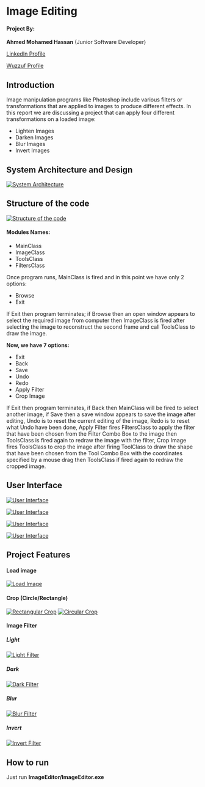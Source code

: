 # **Image Editing**



#### Project By: 
**Ahmed Mohamed Hassan** (Junior Software Developer)

[LinkedIn Profile](https://www.linkedin.com/in/ahmed-mohamed-128142105/ "LinkedIn Profile")

[Wuzzuf Profile](https://wuzzuf.net/me/Ahmed-Mohammed-34 "Wuzzuf Profile")


## Introduction
Image manipulation programs like Photoshop include various filters or transformations that are applied to images to produce different effects. In this report we are discussing a project that can apply four different transformations on a loaded image:
- Lighten Images
- Darken Images
- Blur Images
- Invert Images

## System Architecture and Design

[![System Architecture](Images/ImageEditorArchitecture.jpg "System Architecture")](Images/ImageEditorArchitecture.jpg "System Architecture")
## Structure of the code

[![Structure of the code](Images/ImageEditorcodestructures.jpg "Structure of the code")](Images/ImageEditorcodestructures.jpg "Structure of the code")
#### Modules Names:
- MainClass
- ImageClass
- ToolsClass
- FiltersClass

Once program runs, MainClass is fired and in this point we have only 2 options:

- Browse
- Exit

 If Exit then program terminates; if Browse then an open window appears to select the required image from computer then ImageClass is fired after selecting the image to reconstruct the second frame and call ToolsClass to draw the image.
 
**Now, we have 7 options:**
- Exit
- Back
- Save
- Undo
- Redo
- Apply Filter
- Crop Image

If Exit then program terminates, if Back then MainClass will be fired to select another image, if Save then a save window appears to save the image after editing, Undo is to reset the current editing of the image, Redo is to reset what Undo have been done, Apply Filter fires FiltersClass to apply the filter that have been chosen from the Filter Combo Box to the image then ToolsClass is fired again to redraw the image with the filter, Crop Image fires ToolsClass to crop the image after firing ToolClass to draw the shape that have been chosen from the Tool Combo Box with the coordinates specified by a mouse drag then ToolsClass if fired again to redraw the cropped image.

## User Interface


[![User Interface](Images/UserInterface/1.JPG "User Interface")](Images/UserInterface/1.JPG "User Interface")

[![User Interface](Images/UserInterface/2.JPG "User Interface")](Images/UserInterface/2.JPG "User Interface")

[![User Interface](Images/UserInterface/3.JPG "User Interface")](Images/UserInterface/3.JPG "User Interface")

[![User Interface](Images/UserInterface/4.JPG "User Interface")](Images/UserInterface/4.JPG "User Interface")

## Project Features

#### Load image
[![Load Image](Images/Features/1.jpg "Load Image")](Images/Features/1.jpg "Load Image")

#### Crop (Circle/Rectangle)
[![Rectangular Crop](Images/Features/2.JPG "Rectangular Crop")](Images/Features/2.JPG "Rectangular Crop")
[![Circular Crop](Images/Features/3.JPG "Circular Crop")](Images/Features/3.JPG "Circular Crop")
#### Image Filter
##### Light
[![Light Filter](Images/Features/4.JPG "Light Filter")](Images/Features/4.JPG "Light Filter")
##### Dark
[![Dark Filter](Images/Features/5.JPG "Dark Filter")](Images/Features/5.JPG "Dark Filter")
##### Blur
[![Blur Filter](Images/Features/6.JPG "Blur Filter")](Images/Features/6.JPG "Blur Filter")
##### Invert
[![Invert Filter](Images/Features/7.JPG "Invert Filter")](Images/Features/7.JPG "Invert Filter")

## How to run

Just run **ImageEditor/ImageEditor.exe**
